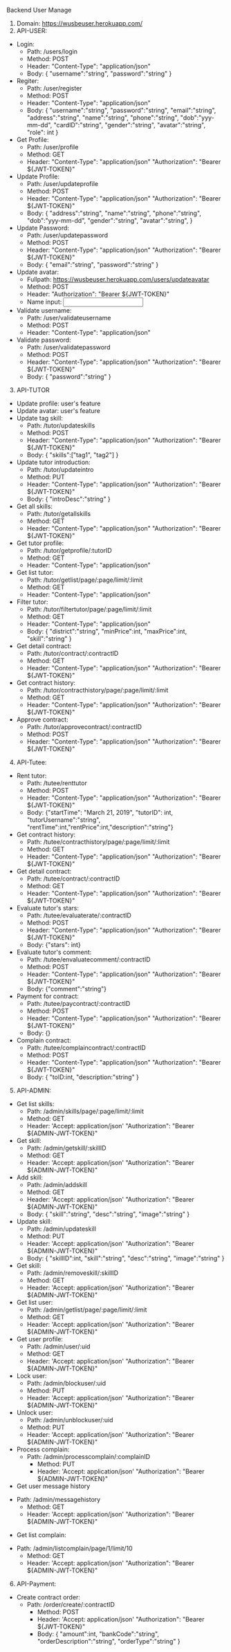 Backend User Manage

1. Domain: https://wusbeuser.herokuapp.com/
2. API-USER:
  - Login: 
    + Path: /users/login
    + Method: POST
    + Header: "Content-Type": "application/json"
    + Body: 
      {
      "username":"string",
      "password":"string"
      }
  - Regiter:
    + Path: /user/register
    + Method: POST
    + Header: "Content-Type": "application/json"
    + Body: 
      {
      "username":"string",
      "password":"string",
      "email":"string",
      "address":"string",
      "name":"string",
      "phone":"string",
      "dob":"yyy-mm-dd",
      "cardID":"string",
      "gender":"string",
      "avatar":"string",
      "role": int
      }
  - Get Profile:
    + Path: /user/profile
    + Method: GET
    + Header: 
      "Content-Type": "application/json"
      "Authorization": "Bearer ${JWT-TOKEN}"
  - Update Profile:
    + Path: /user/updateprofile
    + Method: POST
    + Header: 
      "Content-Type": "application/json"
      "Authorization": "Bearer ${JWT-TOKEN}"
    + Body: 
      {
      "address":"string",
      "name":"string",
      "phone":"string",
      "dob":"yyy-mm-dd",
      "gender":"string",
      "avatar":"string",
      }
  - Update Password:
    + Path: /user/updatepassword
    + Method: POST
    + Header: 
      "Content-Type": "application/json"
      "Authorization": "Bearer ${JWT-TOKEN}"
    + Body: 
      {
      "email":"string",
      "password":"string"
      }
  - Update avatar:
    + Fullpath: https://wusbeuser.herokuapp.com/users/updateavatar
    + Method: POST
    + Header: 
      "Authorization": "Bearer ${JWT-TOKEN}"
    + Name input: <input name="avatar"/>
  - Validate username:
    + Path: /user/validateusername
    + Method: POST
    + Header: 
      "Content-Type": "application/json"
  - Validate password:
    + Path: /user/validatepassword
    + Method: POST
    + Header: 
      "Content-Type": "application/json"
      "Authorization": "Bearer ${JWT-TOKEN}"
    + Body: 
      {
      "password":"string"
      }
3. API-TUTOR
  - Update profile: user's feature
  - Update avatar: user's feature
  - Update tag skill:
    + Path: /tutor/updateskills
    + Method: POST
    + Header: 
      "Content-Type": "application/json"
      "Authorization": "Bearer ${JWT-TOKEN}"
    + Body:
      {
      "skills":["tag1", "tag2"]
      }
  - Update tutor introduction:
    + Path: /tutor/updateintro
    + Method: PUT
    + Header: 
      "Content-Type": "application/json"
      "Authorization": "Bearer ${JWT-TOKEN}"
    + Body: 
      {
      "introDesc":"string"
      }
- Get all skills:
    + Path: /tutor/getallskills
    + Method: GET
    + Header: 
      "Content-Type": "application/json"
      "Authorization": "Bearer ${JWT-TOKEN}"
- Get tutor profile:
    + Path: /tutor/getprofile/:tutorID
    + Method: GET
    + Header: 
      "Content-Type": "application/json"
- Get list tutor:
    + Path: /tutor/getlist/page/:page/limit/:limit
    + Method: GET
    + Header: 
      "Content-Type": "application/json"
- Filter tutor:
    + Path: /tutor/filtertutor/page/:page/limit/:limit
    + Method: GET
    + Header: 
      "Content-Type": "application/json"
    + Body:
    {
      "district":"string",
      "minPrice":int,
      "maxPrice":int,
      "skill":"string"
      }
- Get detail contract:
    + Path: /tutor/contract/:contractID
    + Method: GET
    + Header: 
      "Content-Type": "application/json"
      "Authorization": "Bearer ${JWT-TOKEN}"
- Get contract history:
    + Path: /tutor/contracthistory/page/:page/limit/:limit
    + Method: GET
    + Header: 
      "Content-Type": "application/json"
      "Authorization": "Bearer ${JWT-TOKEN}"
- Approve contract:
    + Path: /tutor/approvecontract/:contractID
    + Method: POST
    + Header: 
      "Content-Type": "application/json"
      "Authorization": "Bearer ${JWT-TOKEN}"
4. API-Tutee:
- Rent tutor:
    + Path: /tutee/renttutor
    + Method: POST
    + Header: 
      "Content-Type": "application/json"
      "Authorization": "Bearer ${JWT-TOKEN}"
    + Body:
    {"startTime": "March 21, 2019", "tutorID": int, "tutorUsername":"string", "rentTime":int,"rentPrice":int,"description":"string"}
- Get contract history:
    + Path: /tutee/contracthistory/page/:page/limit/:limit
    + Method: GET
    + Header: 
      "Content-Type": "application/json"
      "Authorization": "Bearer ${JWT-TOKEN}"
- Get detail contract:
    + Path: /tutee/contract/:contractID
    + Method: GET
    + Header: 
      "Content-Type": "application/json"
      "Authorization": "Bearer ${JWT-TOKEN}"
- Evaluate tutor's stars:
    + Path: /tutee/evaluaterate/:contractID
    + Method: POST
    + Header: 
      "Content-Type": "application/json"
      "Authorization": "Bearer ${JWT-TOKEN}"
    + Body:
    {"stars": int}
- Evaluate tutor's comment:
    + Path: /tutee/envaluatecomment/:contractID
    + Method: POST
    + Header: 
      "Content-Type": "application/json"
      "Authorization": "Bearer ${JWT-TOKEN}"
    + Body:
    {"comment":"string"}
- Payment for contract:
    + Path: /tutee/paycontract/:contractID
    + Method: POST
    + Header: 
      "Content-Type": "application/json"
      "Authorization": "Bearer ${JWT-TOKEN}"
    + Body:
    {}
- Complain contract:
   + Path: /tutee/complaincontract/:contractID
    + Method: POST
    + Header: 
      "Content-Type": "application/json"
      "Authorization": "Bearer ${JWT-TOKEN}"
    + Body:
    {
      "toID:int,
      "description:"string"
    }
5. API-ADMIN:
  - Get list skills:
    + Path: /admin/skills/page/:page/limit/:limit
    + Method: GET
    + Header: 
      'Accept: application/json'
      "Authorization": "Bearer ${ADMIN-JWT-TOKEN}"
  - Get skill:
    + Path: /admin/getskill/:skillID
    + Method: GET
    + Header: 
      'Accept: application/json'
      "Authorization": "Bearer ${ADMIN-JWT-TOKEN}"
- Add skill:
    + Path: /admin/addskill
    + Method: GET
    + Header: 
      'Accept: application/json'
      "Authorization": "Bearer ${ADMIN-JWT-TOKEN}"
    + Body: 
      {
      "skill":"string",
      "desc":"string",
      "image":"string"
      }
- Update skill:
    + Path: /admin/updateskill
    + Method: PUT
    + Header: 
      'Accept: application/json'
      "Authorization": "Bearer ${ADMIN-JWT-TOKEN}"
    + Body: 
      {
      "skillID":int,
      "skill":"string",
      "desc":"string",
      "image":"string"
      }
- Get skill:
    + Path: /admin/removeskill/:skillID
    + Method: GET
    + Header: 
      'Accept: application/json'
      "Authorization": "Bearer ${ADMIN-JWT-TOKEN}"
- Get list user:
    + Path: /admin/getlist/page/:page/limit/:limit
    + Method: GET
    + Header: 
      'Accept: application/json'
      "Authorization": "Bearer ${ADMIN-JWT-TOKEN}"
- Get user profile:
    + Path: /admin/user/:uid
    + Method: GET
    + Header: 
      'Accept: application/json'
      "Authorization": "Bearer ${ADMIN-JWT-TOKEN}"
- Lock user:
    + Path: /admin/blockuser/:uid
    + Method: PUT
    + Header: 
      'Accept: application/json'
      "Authorization": "Bearer ${ADMIN-JWT-TOKEN}"
- Unlock user:
    + Path: /admin/unblockuser/:uid
    + Method: PUT
    + Header: 
      'Accept: application/json'
      "Authorization": "Bearer ${ADMIN-JWT-TOKEN}"
- Process complain:
  + Path: /admin/processcomplain/:complainID
    + Method: PUT
    + Header: 
      'Accept: application/json'
      "Authorization": "Bearer ${ADMIN-JWT-TOKEN}"
- Get user message history
+ Path: /admin/messagehistory
    + Method: GET
    + Header: 
      'Accept: application/json'
      "Authorization": "Bearer ${ADMIN-JWT-TOKEN}"
- Get list complain:
+ Path: /admin/listcomplain/page/1/limit/10
    + Method: GET
    + Header: 
      'Accept: application/json'
      "Authorization": "Bearer ${ADMIN-JWT-TOKEN}"
6. API-Payment:
- Create contract order:
  + Path: /order/create/:contractID
    + Method: POST
    + Header: 
      'Accept: application/json'
      "Authorization": "Bearer ${JWT-TOKEN}"
    + Body: 
      {
      "amount":int,
      "bankCode":"string",
      "orderDescription":"string",
      "orderType":"string"
      }
